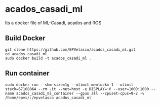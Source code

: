 # acados_casadi_ml
Its a docker file of ML-Casadi, acados and ROS 
## Build Docker
```
git clone https://github.com/EPVelasco/acados_casadi_ml.git
cd acados_casadi_ml
sudo docker build -t acados_casadi_ml .

```
## Run container
```
sudo docker run --shm-size=1g --ulimit memlock=-1 --ulimit stack=67108864 --rm -it --net=host -e DISPLAY=:0 --user=1000:1000 --name acados_casadi_ml_container --gpus all --cpuset-cpus=0-2 -v /home/epvs/:/epvelasco acados_casadi_ml

```
